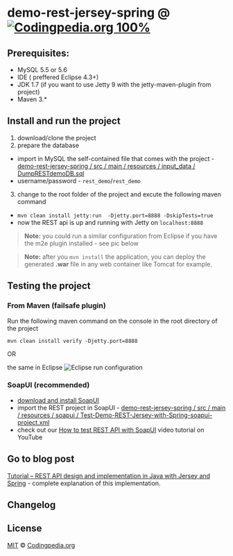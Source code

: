 # demo-rest-jersey-spring @ [![Codingpedia.org 100%](http://img.shields.io/badge/Codingpedia.org-100%25-blue.svg)](http://www.codingpedia.org)

## Prerequisites:
* MySQL 5.5 or 5.6 
* IDE ( preffered Eclipse 4.3+) 
* JDK 1.7 (if you want to use Jetty 9 with the jetty-maven-plugin from project)
* Maven 3.*

## Install and run the project 
1. download/clone the project 
2. prepare the database
  * import in MySQL the self-contained file that comes with the project - [demo-rest-jersey-spring / src / main / resources / input_data / DumpRESTdemoDB.sql](https://github.com/Codingpedia/demo-rest-jersey-spring/blob/master/src/main/resources/input_data/DumpRESTdemoDB.sql)
  * username/password - `rest_demo`/`rest_demo`
3. change to the root folder of the project and excute the following maven command 
  * `mvn clean install jetty:run  -Djetty.port=8888 -DskipTests=true`
  * now the REST api is up and running with Jetty on `localhost:8888` 
  
> **Note:** you could run a similar configuration from Eclipse if you have the m2e plugin installed - see pic below

> **Note:** after you `mvn install` the application, you can deploy the generated __.war__ file in any web container like Tomcat for example. 

## Testing the project 

### From Maven (failsafe plugin)
Run the following maven command on the console in the root directory of the project 
  
  ```mvn clean install verify -Djetty.port=8888```

OR
  
  the same in Eclipse 
![Eclipse run configuration](http://www.codingpedia.org/wp-content/uploads/2014/01/run-integration-tests-eclipse.png "Run configuration in Eclipse")
### SoapUI (recommended)
- [download and install SoapUI](http://sourceforge.net/projects/soapui/files/)
- import the REST project in SoapUI - [demo-rest-jersey-spring / src / main / resources / soapui / Test-Demo-REST-Jersey-with-Spring-soapui-project.xml](https://github.com/Codingpedia/demo-rest-jersey-spring/blob/master/src/main/resources/soapui/Test-Demo-REST-Jersey-with-Spring-soapui-project.xml)
- check out our [How to test REST API with SoapUI](http://youtu.be/XV7WW0bDy9c) video tutorial on YouTube

## Go to blog post
[Tutorial – REST API design and implementation in Java with Jersey and Spring](http://www.codingpedia.org/ama/tutorial-rest-api-design-and-implementation-in-java-with-jersey-and-spring/) - complete explanation of this implementation. 
## Changelog

## License

[MIT](https://github.com/Codingpedia/demo-rest-jersey-spring/blob/master/LICENSE) &copy; [Codingpedia.org](http://www.codingpedia.org)

